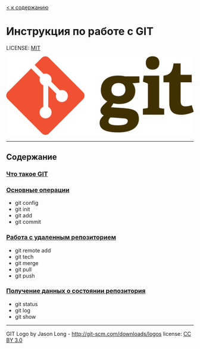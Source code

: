 [< к содержанию](./readme.md)

# Инструкция по работе с GIT

LICENSE: [MIT](./license.md)

![](./assets/Git-logo.svg.png)

---

## Содержание
### [Что такое GIT](./git.md)
### [Основные операции](./basic_operations.md)
* git config
* git init
* git add
* git commit
### [Работа с удаленным репозиторием](./git_remote.md)
* git remote add
* git tech
* git merge
* git pull
* git push
### [Получение данных о состоянии репозитория](./git_status.md)
* git status
* git log
* git show

---

GIT Logo by Jason Long - http://git-scm.com/downloads/logos license: [CC BY 3.0](https://creativecommons.org/licenses/by/3.0/)

